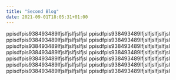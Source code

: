 ```yaml
---
title: "Second Blog"
date: 2021-09-01T18:05:31+01:00
---
```


ppisdfpis938493489lfjslfjslfjslfjsl
ppisdfpis938493489lfjslfjslfjslfjsl
ppisdfpis938493489lfjslfjslfjslfjsl
ppisdfpis938493489lfjslfjslfjslfjsl
ppisdfpis938493489lfjslfjslfjslfjsl
ppisdfpis938493489lfjslfjslfjslfjsl
ppisdfpis938493489lfjslfjslfjslfjsl
ppisdfpis938493489lfjslfjslfjslfjsl
ppisdfpis938493489lfjslfjslfjslfjsl
ppisdfpis938493489lfjslfjslfjslfjsl
ppisdfpis938493489lfjslfjslfjslfjsl
ppisdfpis938493489lfjslfjslfjslfjsl
ppisdfpis938493489lfjslfjslfjslfjsl
ppisdfpis938493489lfjslfjslfjslfjsl

